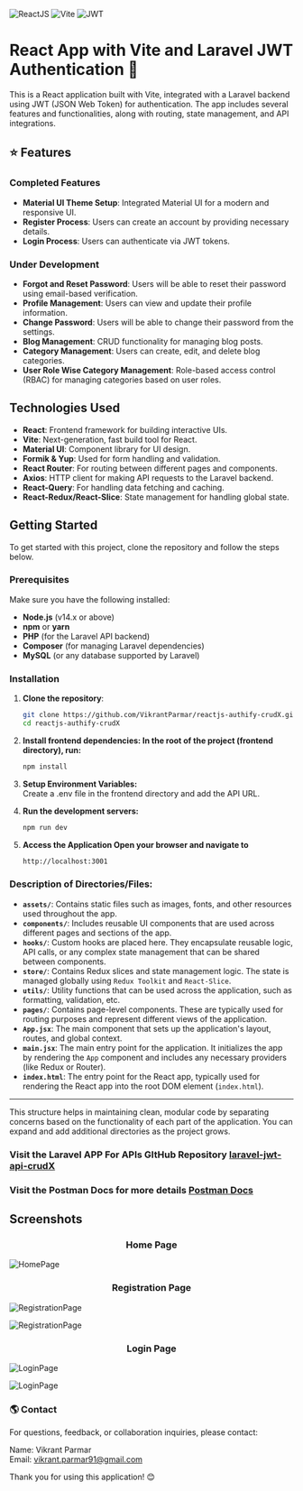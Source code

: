 ![ReactJS](https://img.shields.io/badge/React-%2361DAFB.svg?style=flat&logo=react&logoColor=white)
![Vite](https://img.shields.io/badge/Vite-%23646CFF.svg?style=flat&logo=vite&logoColor=white)
![JWT](https://img.shields.io/badge/JWT-000000.svg?style=flat&logo=jsonwebtokens&logoColor=white)

# React App with Vite and Laravel JWT Authentication 🚀

This is a React application built with Vite, integrated with a Laravel backend using JWT (JSON Web Token) for authentication. The app includes several features and functionalities, along with routing, state management, and API integrations.

## ⭐ Features

### Completed Features

- **Material UI Theme Setup**: Integrated Material UI for a modern and responsive UI.
- **Register Process**: Users can create an account by providing necessary details.
- **Login Process**: Users can authenticate via JWT tokens.

### Under Development

- **Forgot and Reset Password**: Users will be able to reset their password using email-based verification.
- **Profile Management**: Users can view and update their profile information.
- **Change Password**: Users will be able to change their password from the settings.
- **Blog Management**: CRUD functionality for managing blog posts.
- **Category Management**: Users can create, edit, and delete blog categories.
- **User Role Wise Category Management**: Role-based access control (RBAC) for managing categories based on user roles.

## Technologies Used

- **React**: Frontend framework for building interactive UIs.
- **Vite**: Next-generation, fast build tool for React.
- **Material UI**: Component library for UI design.
- **Formik & Yup**: Used for form handling and validation.
- **React Router**: For routing between different pages and components.
- **Axios**: HTTP client for making API requests to the Laravel backend.
- **React-Query**: For handling data fetching and caching.
- **React-Redux/React-Slice**: State management for handling global state.

## Getting Started

To get started with this project, clone the repository and follow the steps below.

### Prerequisites

Make sure you have the following installed:

- **Node.js** (v14.x or above)
- **npm** or **yarn**
- **PHP** (for the Laravel API backend)
- **Composer** (for managing Laravel dependencies)
- **MySQL** (or any database supported by Laravel)

### Installation

1. **Clone the repository**:
   ```bash
   git clone https://github.com/VikrantParmar/reactjs-authify-crudX.git
   cd reactjs-authify-crudX
   ```

2. **Install frontend dependencies: In the root of the project (frontend directory), run:**
   ```bash
   npm install
   ```

3. **Setup Environment Variables:**  
   Create a .env file in the frontend directory and add the API URL.

4. **Run the development servers:**
   ```bash
   npm run dev
   ```

5. **Access the Application Open your browser and navigate to**
   ```bash
   http://localhost:3001
   ```

### Description of Directories/Files:

- **`assets/`**: Contains static files such as images, fonts, and other resources used throughout the app.
- **`components/`**: Includes reusable UI components that are used across different pages and sections of the app.
- **`hooks/`**: Custom hooks are placed here. They encapsulate reusable logic, API calls, or any complex state management that can be shared between components.
- **`store/`**: Contains Redux slices and state management logic. The state is managed globally using `Redux Toolkit` and `React-Slice`.
- **`utils/`**: Utility functions that can be used across the application, such as formatting, validation, etc.
- **`pages/`**: Contains page-level components. These are typically used for routing purposes and represent different views of the application.
- **`App.jsx`**: The main component that sets up the application's layout, routes, and global context.
- **`main.jsx`**: The main entry point for the application. It initializes the app by rendering the `App` component and includes any necessary providers (like Redux or Router).
- **`index.html`**: The entry point for the React app, typically used for rendering the React app into the root DOM element (`index.html`).

---

This structure helps in maintaining clean, modular code by separating concerns based on the functionality of each part of the application. You can expand and add additional directories as the project grows.

### Visit the Laravel APP For APIs GItHub Repository [laravel-jwt-api-crudX](https://github.com/VikrantParmar/laravel-jwt-api-crudX)
### Visit the Postman Docs for more details [Postman Docs](https://documenter.getpostman.com/view/39353609/2sAYJ7geHA)

## Screenshots
<h3 align="center">Home Page</h3>


![HomePage](/src/assets/app-screenshots/HomePage.png "App Home Page")

<h3 align="center">Registration Page</h3>

![RegistrationPage](/src/assets/app-screenshots/RegistrationPage.png "App Registration Page")

![RegistrationPage](/src/assets/app-screenshots/RegistrationPage-Errors.png "App Registration Page Error")

<h3 align="center">Login Page</h3>

![LoginPage](/src/assets/app-screenshots/LoginPage.png "App Login Page")

![LoginPage](/src/assets/app-screenshots/LoginPage-Error.png "App Login Page Error")

### 🌎 Contact

For questions, feedback, or collaboration inquiries, please contact:

Name: Vikrant Parmar  
Email: vikrant.parmar91@gmail.com

Thank you for using this application! 😊
